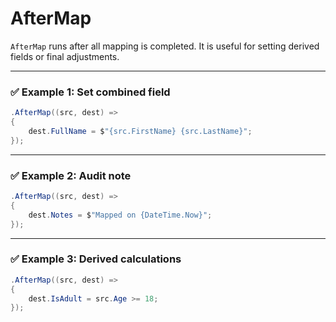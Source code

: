 # AfterMap

`AfterMap` runs after all mapping is completed. It is useful for setting derived fields or final adjustments.

---

### ✅ Example 1: Set combined field

```csharp
.AfterMap((src, dest) =>
{
    dest.FullName = $"{src.FirstName} {src.LastName}";
});
```

---

### ✅ Example 2: Audit note

```csharp
.AfterMap((src, dest) =>
{
    dest.Notes = $"Mapped on {DateTime.Now}";
});
```

---

### ✅ Example 3: Derived calculations

```csharp
.AfterMap((src, dest) =>
{
    dest.IsAdult = src.Age >= 18;
});
```
